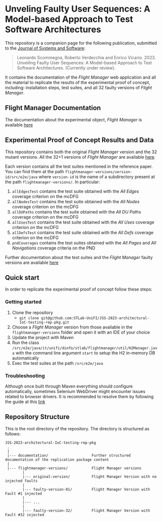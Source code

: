 # Unveling Faulty User Sequences: A Model-based Approach to Test Software Architectures

This repository is a companion page for the following publication, submitted to the [Journal of Systems and Software]([https://onlinelibrary.wiley.com/journal/10991689](https://www.sciencedirect.com/journal/journal-of-systems-and-software)):
> Leonardo Scommegna, Roberto Verdecchia and Enrico Vicario. 2023. Unveiling Faulty User Sequences: A Model-based Approach to Test Software Architectures. (Currently under review).

It contains the documentation of the _Flight Manager_ web application and all the material to replicate the results of the experimental proof of concept, including:
installation steps, test suites, and all 32 faulty versions of _Flight Manager_.

<!--
## How to cite us
The scientific article describing design, execution, and main results of this study is available [here](https://www.google.com).<br> 
If this study is helping your research, consider to cite it is as follows, thanks!

```
@article{,
  title={},
  author={},
  journal={},
  volume={},
  pages={},
  year={},
  publisher={}
}
```
-->

## Flight Manager Documentation

The documentation about the experimental object, _Flight Manager_ is available [here](data/docs/flight-manager.md)




## Experimental Proof of Concept Results and Data


This repository contains both the original _Flight Manager_ version and the 32 mutant versions.
All the 32+1 versions of _Flight Manager_ are available [here](flightmanager-versions).

Each version contains all the test suites mentioned in the reference paper.
You can find them at the path `flightmanager-versions/version-id/src/e2e/java` where `version-id` is the name of a subdirectory present at the path `flightmanager-versions/`.
In particular:
1. `allEdgesTest` contains the test suite obtained with the _All Edges_ coverage criterion on the mcDFG
2. `allNodesTest` contains the test suite obtained with the _All Nodes_ coverage criterion on the mcDFG
3. `allDUPaths` contains the test suite obtained with the _All DU Paths_ coverage criterion on the mcDFG
4. `allUsesTest` contains the test suite obtained with the _All Uses_ coverage criterion on the mcDFG
5. `allDefsTest` contains the test suite obtained with the _All Defs_ coverage criterion on the mcDFG
6. `pndCoverages` contains the test suites obtained with the _All Pages_ and _All Navigations_ coverage criteria on the PND

Further documentation about the test suites and the _Flight Manager_ faulty versions are available [here](data/docs/experimental-proof-of-concept.md)


## Quick start

In order to replicate the experimental proof of concept follow these steps:

### Getting started

1. Clone the repository 
   - `git clone git@github.com:STLab-UniFI/JSS-2023-architectural-IoC-testing-rep-pkg.git`
2. Choose a _Flight Manager_ version from those available in the `flightmanager-versions` folder and open it with an IDE of your choice
3. Update the project with Maven
4. Run the class `/src/e2e/java/it/unifi/dinfo/stlab/flightmanager/util/H2Manager.java` with the command line argument `start` to setup the H2 in-memory DB automatically
5. Exec the test suites at the path  `/src/e2e/java`

### Troubleshooting

Although once built through Maven everything should configure automatically, sometimes Selenium WebDriver might encounter issues related to browser drivers. It is recommended to resolve them by following the guide at this [link](https://www.selenium.dev/documentation/webdriver/drivers/)

## Repository Structure
This is the root directory of the repository. The directory is structured as follows:

    JSS-2023-architectural-IoC-testing-rep-pkg
     .
     |
     |--- documentation/                    Further structured documentation of the replication package content
     |
     |--- flightmanager-versions/           Flight Manager versions
            |
            |--- original-version/          Flight Manager Version with no injected faults      
            |
            |--- faulty-version-01/         Flight Manager Version with Fault #1 injected      
            |
            |--- ...                        
            |
            |--- faulty-version-32/         Flight Manager Version with Fault #32 injected
